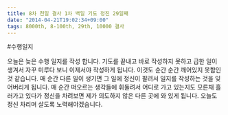 ```yaml
---
title: 8차 천일 결사 1차 백일 기도 정진 29일째
date: "2014-04-21T19:02:34+09:00"
tags: 8000th, 8-100th, 29th, 10000 결사
---
```


#수행일지

오늘은 늦은 수행 일지를 작성 합니다. 기도를 끝내고 바로 작성하지 못하고 급한 일이 생겨서 자꾸 미루다 보니 이제서야 작성하게 됩니다. 이것도 순간 순간 깨어있지 못함인것 같습니다. 매 순간 다른 일이 생기면 그 일에 정신이 팔려서 일지를 작성하는 것을 잊어버리게 됩니다. 매 순간 떠오르는 생각들에 휘둘려서 어디로 가고 있는지도 모른채 흘러가고 있다가 정신을 차려보면 제가 의도하지 않은 다른 곳에 와 있게 됩니다. 오늘도 정신 차리며 살도록 노력해야겠습니다.
